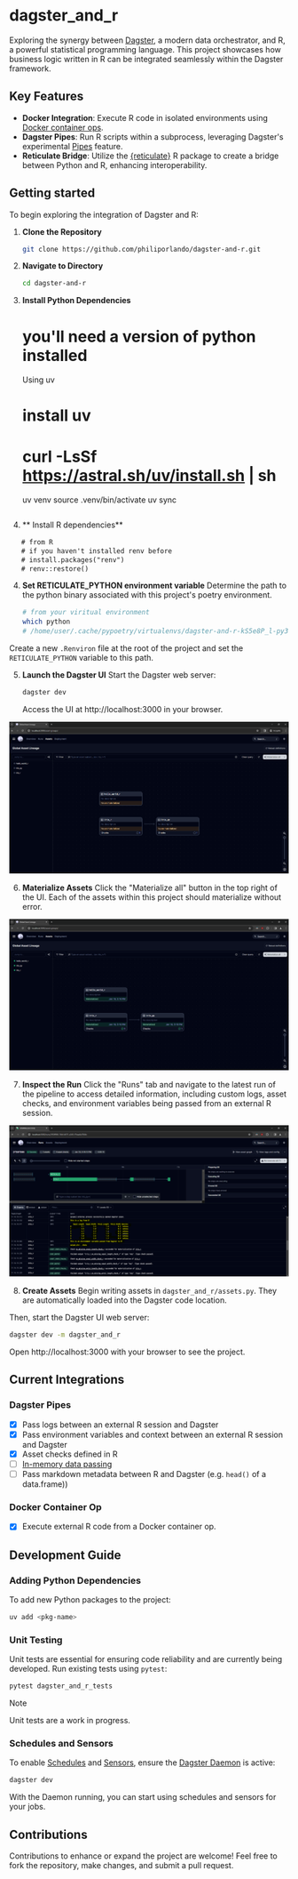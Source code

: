 # dagster_and_r

Exploring the synergy between [Dagster](https://dagster.io/), a modern data orchestrator, and R, a powerful statistical programming language. This project showcases how business logic written in R can be integrated seamlessly within the Dagster framework. 

## Key Features

- **Docker Integration**: Execute R code in isolated environments using [Docker container ops](https://docs.dagster.io/_apidocs/libraries/dagster-docker).
- **Dagster Pipes**: Run R scripts within a subprocess, leveraging Dagster's experimental [Pipes](https://docs.dagster.io/_apidocs/pipes#pipes) feature.
- **Reticulate Bridge**: Utilize the [{reticulate}](https://rstudio.github.io/reticulate/) R package to create a bridge between Python and R, enhancing interoperability.

## Getting started

To begin exploring the integration of Dagster and R:

1. **Clone the Repository**
   ```bash
   git clone https://github.com/philiporlando/dagster-and-r.git
   ```
2. **Navigate to Directory**
   ```bash
   cd dagster-and-r
   ```
3. **Install Python Dependencies**
   # you'll need a version of python installed
   Using uv
   # install uv
   # curl -LsSf https://astral.sh/uv/install.sh | sh
   uv venv
   source .venv/bin/activate
   uv sync
   ```
4. ** Install R dependencies**
```
   # from R
   # if you haven't installed renv before
   # install.packages("renv")
   # renv::restore() 
```

4. **Set RETICULATE_PYTHON environment variable** 
Determine the path to the python binary associated with this project's poetry environment.
   ```bash
   # from your viritual environment
   which python
   # /home/user/.cache/pypoetry/virtualenvs/dagster-and-r-kS5e8P_l-py3.10/bin/python
   ```
Create a new `.Renviron` file at the root of the project and set the `RETICULATE_PYTHON` variable to this path.

5. **Launch the Dagster UI**
   Start the Dagster web server:
   ```bash
   dagster dev
   ```
   Access the UI at http://localhost:3000 in your browser.

![Dagster UI Never Materialized](./img/dagster-ui-never-materialized.PNG)

6. **Materialize Assets** 
   Click the "Materialize all" button in the top right of the UI. Each of the assets within this project should materialize without error. 

![Dagster UI Materialized](./img/dagster-ui-materialized.PNG)   

7. **Inspect the Run**
   Click the "Runs" tab and navigate to the latest run of the pipeline to access detailed information, including custom logs, asset checks, and environment variables being passed from an external R session.

![Dagster UI Run](./img/dagster-ui-run-highlights.PNG)   

8. **Create Assets**
   Begin writing assets in `dagster_and_r/assets.py`. They are automatically loaded into the Dagster code location.


Then, start the Dagster UI web server:

```bash
dagster dev -m dagster_and_r
```

Open http://localhost:3000 with your browser to see the project.

## Current Integrations

### Dagster Pipes

- [x] Pass logs between an external R session and Dagster
- [x] Pass environment variables and context between an external R session and Dagster
- [x] Asset checks defined in R
- [ ] [In-memory data passing](https://github.com/dagster-io/dagster/discussions/18972#discussioncomment-8113649) 
- [ ] Pass markdown metadata between R and Dagster (e.g. `head()` of a data.frame))

### Docker Container Op

- [x] Execute external R code from a Docker container op. 

## Development Guide

### Adding Python Dependencies
To add new Python packages to the project:
```bash
uv add <pkg-name>
```

### Unit Testing
Unit tests are essential for ensuring code reliability and are currently being developed. Run existing tests using `pytest`:
```bash
pytest dagster_and_r_tests
```
> [!NOTE]
> Unit tests are a work in progress.

### Schedules and Sensors
To enable [Schedules](https://docs.dagster.io/concepts/partitions-schedules-sensors/schedules) and [Sensors](https://docs.dagster.io/concepts/partitions-schedules-sensors/sensors), ensure the [Dagster Daemon](https://docs.dagster.io/deployment/dagster-daemon) is active:
```bash
dagster dev
```
With the Daemon running, you can start using schedules and sensors for your jobs.

## Contributions
Contributions to enhance or expand the project are welcome! Feel free to fork the repository, make changes, and submit a pull request.
